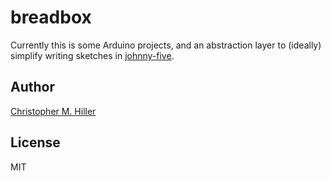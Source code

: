 # breadbox

Currently this is some Arduino projects, and an abstraction layer to (ideally) simplify writing sketches in [johnny-five](/rwaldron/johnny-five).

## Author

[Christopher M. Hiller](http://boneskull.com)

## License

MIT
